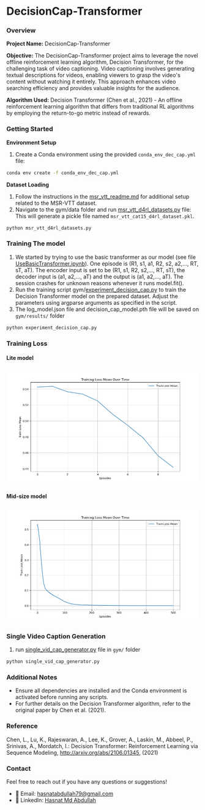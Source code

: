 # DecisionCap-Transformer 

### Overview
**Project Name:** DecisionCap-Transformer

**Objective:** The DecisionCap-Transformer project aims to leverage the novel offline reinforcement learning algorithm, Decision Transformer, for the challenging task of video captioning. Video captioning involves generating textual descriptions for videos, enabling viewers to grasp the video's content without watching it entirely. This approach enhances video searching efficiency and provides valuable insights for the audience.

**Algorithm Used:** Decision Transformer (Chen et al., 2021) - An offline reinforcement learning algorithm that differs from traditional RL algorithms by employing the return-to-go metric instead of rewards.

### Getting Started
**Environment Setup**

1. Create a Conda environment using the provided `conda_env_dec_cap.yml` file:
```bash 
conda env create -f conda_env_dec_cap.yml
```
**Dataset Loading**
1. Follow the instructions in the [msr_vtt_readme.md](data_msr_vtt%2Fmsr_vtt_readme.md) for additional setup related to the MSR-VTT dataset.
2. Navigate to the gym/data folder and run [msr_vtt_d4rl_datasets.py](gym%2Fdata%2Fmsr_vtt_d4rl_datasets.py) file:
This will generate a pickle file named `msr_vtt_cat15_d4rl_dataset.pkl`.
```bash 
python msr_vtt_d4rl_datasets.py
```

### Training The model 
1. We started by trying to use the basic transformer as our model (see file [UseBasicTransformer.ipynb](UseBasicTransformer.ipynb)). One episode is (R1, s1, a1, R2, s2, a2,..., RT, sT, aT). The encoder input is set to be (R1, s1, R2, s2,..., RT, sT), the decoder input is (a1, a2,..., aT) and the output is (a1, a2,..., aT). The session crashes for unknown reasons whenever it runs model.fit().
2. Run the training script gym/[experiment_decision_cap.py](gym%2Fexperiment_decision_cap.py) to train the Decision Transformer model on the prepared dataset. Adjust the parameters using argparse arguments as specified in the script.
3. The log_model.json file and decision_cap_model.pth file will be saved on `gym/results/` folder
```bash
python experiment_decision_cap.py
```

### Training Loss
#### Lite model 
![train_loss_mean_plot.png](gym%2Fresults%2Ftrain_loss_mean_plot.png)
#### Mid-size model
![train_loss_mean_plot_mid.png](gym%2Fresults%2Ftrain_loss_mean_plot_mid.png)
### Single Video Caption Generation
1. run [single_vid_cap_generator.py](gym%2Fsingle_vid_cap_generator.py) file in `gym/` folder 
```bash
python single_vid_cap_generator.py
```
### Additional Notes
- Ensure all dependencies are installed and the Conda environment is activated before running any scripts.
- For further details on the Decision Transformer algorithm, refer to the original paper by Chen et al. (2021).

### Reference
Chen, L., Lu, K., Rajeswaran, A., Lee, K., Grover, A., Laskin, M., Abbeel, P., Srinivas, A., Mordatch, I.: Decision Transformer: Reinforcement Learning via Sequence Modeling, http://arxiv.org/abs/2106.01345, (2021)

### Contact
Feel free to reach out if you have any questions or suggestions!
- 📧 Email: hasnatabdullah79@gmail.com
- 💼 LinkedIn: [Hasnat Md Abdullah ](https://www.linkedin.com/in/hasnat-md-abdullah/)